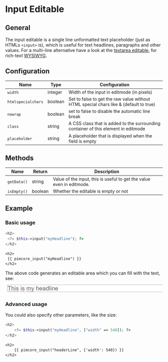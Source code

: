 # Input Editable

## General

The input editable is a single line unformatted text placeholder (just as HTMLs `<input>` is), which is useful for text headlines, paragraphs and other values. 
For a multi-line alternative have a look at the [textarea editable](./36_Textarea.md), for rich-text [WYSIWYG](./40_WYSIWYG.md). 

## Configuration

| Name               | Type    | Configuration                                                                         |
|--------------------|---------|---------------------------------------------------------------------------------------|
| `width`            | integer | Width of the input in editmode (in pixels)                                            |
| `htmlspecialchars` | boolean | Set to false to get the raw value without HTML special chars like & (default to true) |
| `nowrap`           | boolean | set to false to disable the automatic line break                                      |
| `class`            | string  | A CSS class that is added to the surrounding container of this element in editmode    |
| `placeholder`      | string  | A placeholder that is displayed when the field is empty                               |

## Methods

| Name        | Return   | Description                                                           |
|-------------|----------|-----------------------------------------------------------------------|
| `getData()` | string   | Value of the input, this is useful to get the value even in editmode. |
| `isEmpty()` | boolean  | Whether the editable is empty or not                                  |

## Example 

### Basic usage 

<div class="code-section">

```php
<h2>
 <?= $this->input("myHeadline"); ?>
</h2>
```

```twig
<h2>
 {{ pimcore_input("myHeadline") }}
</h2>
```
</div>

The above code generates an editable area which you can fill with the text, see:
![Inpute preview in the backend](../../img/input_backend_preview.png)

### Advanced usage

You could also specify other parameters, like the size:

<div class="code-section">

```php
<h2>
    <?= $this->input("myHeadline", ["width" => 540]); ?>
</h2>
```

```twig
<h2>
    {{ pimcore_input("headerLine", {'width': 540}) }}
</h2>
```
</div>
